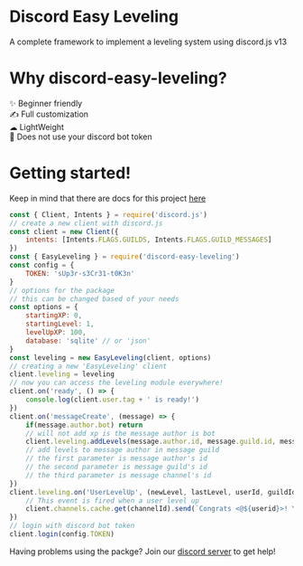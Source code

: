 # Discord Easy Leveling

A complete framework to implement a leveling system using discord.js v13

# Why discord-easy-leveling?

✨ Beginner friendly  
✍ Full customization  
☁  LightWeight  
🦺 Does not use your discord bot token

# Getting started!

Keep in mind that there are docs for this project [here](http://retrouser955.github.io/discord-easy-leveling)

```js
const { Client, Intents } = require('discord.js')
// create a new client with discord.js
const client = new Client({
    intents: [Intents.FLAGS.GUILDS, Intents.FLAGS.GUILD_MESSAGES]
})
const { EasyLeveling } = require('discord-easy-leveling')
const config = {
    TOKEN: 'sUp3r-s3Cr31-t0K3n'
}
// options for the package
// this can be changed based of your needs
const options = {
    startingXP: 0,
    startingLevel: 1,
    levelUpXP: 100,
    database: 'sqlite' // or 'json'
}
const leveling = new EasyLeveling(client, options)
// creating a new 'EasyLeveling' client
client.leveling = leveling
// now you can access the leveling module everywhere!
client.on('ready', () => {
    console.log(client.user.tag + ' is ready!')
})
client.on('messageCreate', (message) => {
    if(message.author.bot) return
    // will not add xp is the message author is bot
    client.leveling.addLevels(message.author.id, message.guild.id, message.channel.id)
    // add levels to message author in message guild
    // the first parameter is message author's id
    // the second parameter is message guild's id
    // the third parameter is message channel's id
})
client.leveling.on('UserLevelUp', (newLevel, lastLevel, userId, guildId, channelId) => {
    // This event is fired when a user level up
    client.channels.cache.get(channelId).send(`Congrats <@${userid}>! You have advanced to level ${newLevel}. Your old level was level ${lastLevel}`)
})
// login with discord bot token
client.login(config.TOKEN)
```

Having problems using the packge? Join our [discord server](https://discord.gg/PpPgaCZR44) to get help!
